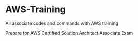 # AWS-Training
All associate codes and commands with AWS training

Prepare for AWS Certified Solution Architect Associate Exam
